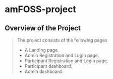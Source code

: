 # amFOSS-project
## Overview of the Project
> The project consists of the following pages
>- A Landing page.
>- Admin Registration and Login page.
>- Participant Registration and Login page.
>- Participant dashboard.
>- Admin dashboard.
